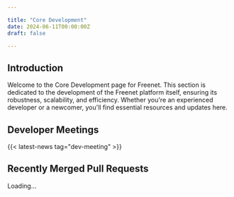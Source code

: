 ```yaml
---

title: "Core Development"  
date: 2024-06-11T00:00:00Z  
draft: false  

---
```


## Introduction

Welcome to the Core Development page for Freenet. This section is dedicated to the development of the Freenet platform itself, ensuring its robustness, scalability, and efficiency. Whether you're an experienced developer or a newcomer, you'll find essential resources and updates here.

## Developer Meetings

{{< latest-news tag="dev-meeting" >}}

## Recently Merged Pull Requests

<div id="merged-pull-requests">
  <p>Loading...</p>
</div>

<script>
  async function fetchMergedPullRequests() {
    const response = await fetch('https://api.github.com/repos/freenet/freenet-core/pulls?state=closed&per_page=5');
    const pullRequests = await response.json();
    const mergedPullRequests = pullRequests.filter(pr => pr.merged_at);

    const container = document.getElementById('merged-pull-requests');
    container.innerHTML = '';

    if (mergedPullRequests.length === 0) {
      container.innerHTML = '<p>No recently merged pull requests found.</p>';
      return;
    }

    const list = document.createElement('ul');
    mergedPullRequests.forEach(pr => {
      const listItem = document.createElement('li');
      listItem.innerHTML = `<a href="${pr.html_url}" target="_blank">${pr.title}</a> by ${pr.user.login}`;
      list.appendChild(listItem);
    });

    container.appendChild(list);
  }

  fetchMergedPullRequests();
</script>
